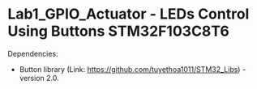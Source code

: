 # Lab1_GPIO_Actuator - LEDs Control Using Buttons STM32F103C8T6

Dependencies:
- Button library (Link: https://github.com/tuyethoa1011/STM32_Libs) - version 2.0.
